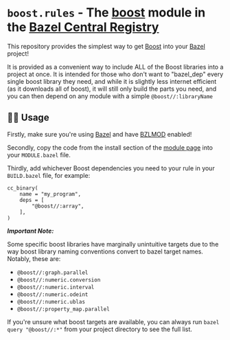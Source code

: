 # `boost.rules` - The [boost](https://registry.bazel.build/modules/boost) module in the [Bazel Central Registry](https://registry.bazel.build/)

This repository provides the simplest way to get [Boost](https://boost.org) into your [Bazel](https://bazel.build) project!  

It is provided as a convenient way to include ALL of the Boost libraries into a project at once. It is intended for those who don't want to "bazel_dep" every single boost library they need, and while it is slightly less internet efficient (as it downloads all of boost), it will still only build the parts you need, and you can then depend on any module with a simple `@boost//:libraryName`

## 👨‍💻 Usage

Firstly, make sure you're using [Bazel](https://bazel.build) and have [BZLMOD](https://bazel.build/external/overview#bzlmod) enabled!  

Secondly, copy the code from the install section of the [module page](https://registry.bazel.build/modules/boost) into your `MODULE.bazel` file.  

Thirdly, add whichever Boost dependencies you need to your rule in your `BUILD.bazel` file, for example:

```Starlark
cc_binary(
    name = "my_program",
    deps = [
        "@boost//:array",
    ],
)
```

***Important Note:***

Some specific boost libraries have marginally unintuitive targets due to the way boost library naming conventions convert to bazel target names. Notably, these are:

- `@boost//:graph.parallel`
- `@boost//:numeric.conversion`
- `@boost//:numeric.interval`
- `@boost//:numeric.odeint`
- `@boost//:numeric.ublas`
- `@boost//:property_map.parallel`

If you're unsure what boost targets are available, you can always run `bazel query "@boost//:*"` from your project directory to see the full list.